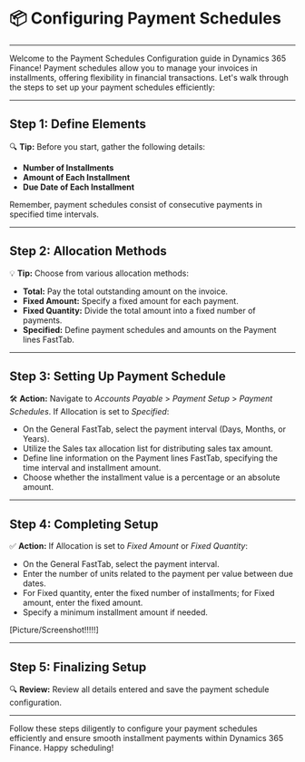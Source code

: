 # 📦 Configuring Payment Schedules
---

Welcome to the Payment Schedules Configuration guide in Dynamics 365 Finance! Payment schedules allow you to manage your invoices in installments, offering flexibility in financial transactions. Let's walk through the steps to set up your payment schedules efficiently:

---

## Step 1: Define Elements

🔍 **Tip:** Before you start, gather the following details:
- **Number of Installments**
- **Amount of Each Installment**
- **Due Date of Each Installment**

Remember, payment schedules consist of consecutive payments in specified time intervals.

---

## Step 2: Allocation Methods

💡 **Tip:** Choose from various allocation methods:
- **Total:** Pay the total outstanding amount on the invoice.
- **Fixed Amount:** Specify a fixed amount for each payment.
- **Fixed Quantity:** Divide the total amount into a fixed number of payments.
- **Specified:** Define payment schedules and amounts on the Payment lines FastTab.

---

## Step 3: Setting Up Payment Schedule

🛠️ **Action:** Navigate to *Accounts Payable* > *Payment Setup* > *Payment Schedules*.
If Allocation is set to *Specified*:
- On the General FastTab, select the payment interval (Days, Months, or Years).
- Utilize the Sales tax allocation list for distributing sales tax amount.
- Define line information on the Payment lines FastTab, specifying the time interval and installment amount.
- Choose whether the installment value is a percentage or an absolute amount.

---

## Step 4: Completing Setup

✅ **Action:** If Allocation is set to *Fixed Amount* or *Fixed Quantity*:
- On the General FastTab, select the payment interval.
- Enter the number of units related to the payment per value between due dates.
- For Fixed quantity, enter the fixed number of installments; for Fixed amount, enter the fixed amount.
- Specify a minimum installment amount if needed.

[Picture/Screenshot!!!!!]

---

## Step 5: Finalizing Setup

🔍 **Review:** Review all details entered and save the payment schedule configuration.

---

Follow these steps diligently to configure your payment schedules efficiently and ensure smooth installment payments within Dynamics 365 Finance. Happy scheduling!
